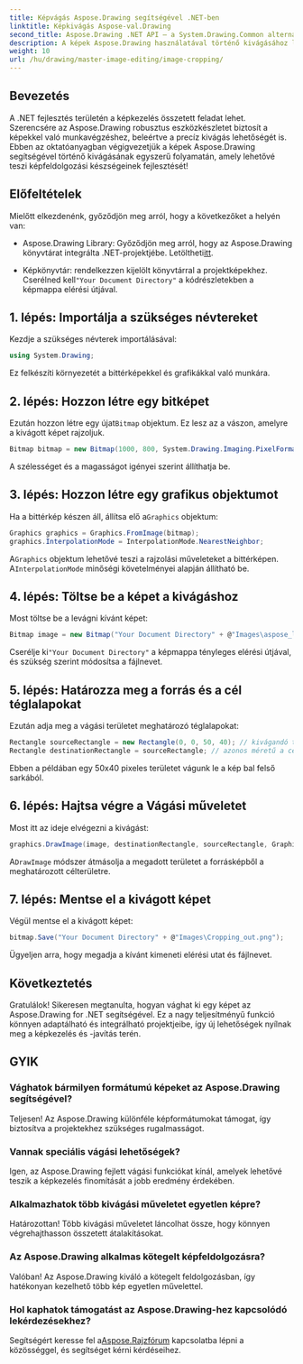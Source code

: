 ```yaml
---
title: Képvágás Aspose.Drawing segítségével .NET-ben
linktitle: Képkivágás Aspose-val.Drawing
second_title: Aspose.Drawing .NET API – a System.Drawing.Common alternatívája
description: A képek Aspose.Drawing használatával történő kivágásához lépésről lépésre szóló útmutatónkkal tárja fel a képkezelés erejét .NET-alkalmazásaiban. Ez az oktatóanyag mindent lefed, amit tudnia kell, a Bitmap létrehozásától a végső kivágott kép mentéséig.
weight: 10
url: /hu/drawing/master-image-editing/image-cropping/
---
```

## Bevezetés

A .NET fejlesztés területén a képkezelés összetett feladat lehet. Szerencsére az Aspose.Drawing robusztus eszközkészletet biztosít a képekkel való munkavégzéshez, beleértve a precíz kivágás lehetőségét is. Ebben az oktatóanyagban végigvezetjük a képek Aspose.Drawing segítségével történő kivágásának egyszerű folyamatán, amely lehetővé teszi képfeldolgozási készségeinek fejlesztését!

## Előfeltételek

Mielőtt elkezdenénk, győződjön meg arról, hogy a következőket a helyén van:

- Aspose.Drawing Library: Győződjön meg arról, hogy az Aspose.Drawing könyvtárat integrálta .NET-projektjébe. Letöltheti[itt](https://releases.aspose.com/drawing/net/).
  
-  Képkönyvtár: rendelkezzen kijelölt könyvtárral a projektképekhez. Cserélned kell`"Your Document Directory"` a kódrészletekben a képmappa elérési útjával.

## 1. lépés: Importálja a szükséges névtereket

Kezdje a szükséges névterek importálásával:

```csharp
using System.Drawing;
```

Ez felkészíti környezetét a bittérképekkel és grafikákkal való munkára.

## 2. lépés: Hozzon létre egy bitképet

 Ezután hozzon létre egy újat`Bitmap` objektum. Ez lesz az a vászon, amelyre a kivágott képet rajzoljuk.

```csharp
Bitmap bitmap = new Bitmap(1000, 800, System.Drawing.Imaging.PixelFormat.Format32bppPArgb);
```

A szélességet és a magasságot igényei szerint állíthatja be.

## 3. lépés: Hozzon létre egy grafikus objektumot

 Ha a bittérkép készen áll, állítsa elő a`Graphics` objektum:

```csharp
Graphics graphics = Graphics.FromImage(bitmap);
graphics.InterpolationMode = InterpolationMode.NearestNeighbor;
```

 A`Graphics` objektum lehetővé teszi a rajzolási műveleteket a bittérképen. A`InterpolationMode` minőségi követelményei alapján állítható be.

## 4. lépés: Töltse be a képet a kivágáshoz

Most töltse be a levágni kívánt képet:

```csharp
Bitmap image = new Bitmap("Your Document Directory" + @"Images\aspose_logo.png");
```

 Cserélje ki`"Your Document Directory"` a képmappa tényleges elérési útjával, és szükség szerint módosítsa a fájlnevet.

## 5. lépés: Határozza meg a forrás és a cél téglalapokat

Ezután adja meg a vágási területet meghatározó téglalapokat:

```csharp
Rectangle sourceRectangle = new Rectangle(0, 0, 50, 40); // kivágandó terület
Rectangle destinationRectangle = sourceRectangle; // azonos méretű a célállomáshoz
```

Ebben a példában egy 50x40 pixeles területet vágunk le a kép bal felső sarkából.

## 6. lépés: Hajtsa végre a Vágási műveletet

Most itt az ideje elvégezni a kivágást:

```csharp
graphics.DrawImage(image, destinationRectangle, sourceRectangle, GraphicsUnit.Pixel);
```

 A`DrawImage` módszer átmásolja a megadott területet a forrásképből a meghatározott célterületre.

## 7. lépés: Mentse el a kivágott képet

Végül mentse el a kivágott képet:

```csharp
bitmap.Save("Your Document Directory" + @"Images\Cropping_out.png");
```

Ügyeljen arra, hogy megadja a kívánt kimeneti elérési utat és fájlnevet.

## Következtetés

Gratulálok! Sikeresen megtanulta, hogyan vághat ki egy képet az Aspose.Drawing for .NET segítségével. Ez a nagy teljesítményű funkció könnyen adaptálható és integrálható projektjeibe, így új lehetőségek nyílnak meg a képkezelés és -javítás terén.

## GYIK

### Vághatok bármilyen formátumú képeket az Aspose.Drawing segítségével?

Teljesen! Az Aspose.Drawing különféle képformátumokat támogat, így biztosítva a projektekhez szükséges rugalmasságot.

### Vannak speciális vágási lehetőségek?

Igen, az Aspose.Drawing fejlett vágási funkciókat kínál, amelyek lehetővé teszik a képkezelés finomítását a jobb eredmény érdekében.

### Alkalmazhatok több kivágási műveletet egyetlen képre?

Határozottan! Több kivágási műveletet láncolhat össze, hogy könnyen végrehajthasson összetett átalakításokat.

### Az Aspose.Drawing alkalmas kötegelt képfeldolgozásra?

Valóban! Az Aspose.Drawing kiváló a kötegelt feldolgozásban, így hatékonyan kezelhető több kép egyetlen művelettel.

### Hol kaphatok támogatást az Aspose.Drawing-hez kapcsolódó lekérdezésekhez?

Segítségért keresse fel a[Aspose.Rajzfórum](https://forum.aspose.com/c/diagram/17) kapcsolatba lépni a közösséggel, és segítséget kérni kérdéseihez.